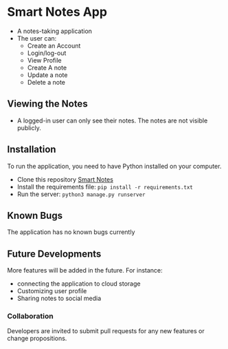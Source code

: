 # Smart Notes App

- A notes-taking application
- The user can:
  - Create an Account
  - Login/log-out
  - View Profile
  - Create A note
  - Update a note
  - Delete a note

## Viewing the Notes

- A logged-in user can only see their notes. The notes are not visible publicly.

## Installation

To run the application, you need to have Python installed on your computer.

- Clone this repository [Smart Notes](https://github.com/Mathenge-Alex/Smartnotes)
- Install the requirements file: `pip install -r requirements.txt`
- Run the server: `python3 manage.py runserver`

## Known Bugs

The application has no known bugs currently

## Future Developments

More features will be added in the future. For instance:

- connecting the application to cloud storage
- Customizing user profile
- Sharing notes to social media

### Collaboration

Developers are invited to submit pull requests for any new features or change propositions.
